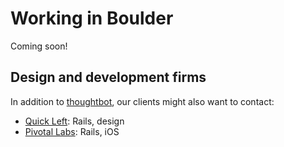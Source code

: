 Working in Boulder
==================

Coming soon!

Design and development firms
----------------------------

In addition to [thoughtbot](http://thoughtbot.com/contact), our clients might
also want to contact:

* [Quick Left](http://quickleft.com/): Rails, design
* [Pivotal Labs](http://pivotallabs.com/): Rails, iOS
